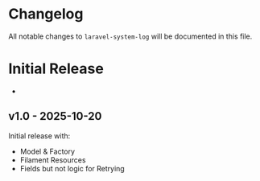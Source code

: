 # Changelog

All notable changes to `laravel-system-log` will be documented in this file.

# Initial Release

- 

## v1.0 - 2025-10-20

Initial release with:

- Model & Factory
- Filament Resources
- Fields but not logic for Retrying
